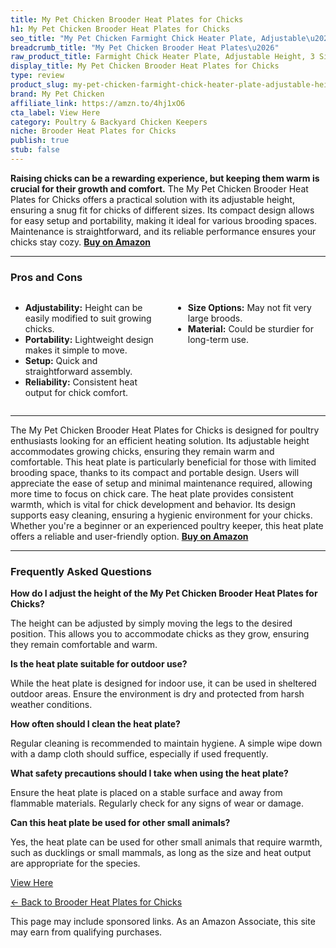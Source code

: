 ```yaml
---
title: My Pet Chicken Brooder Heat Plates for Chicks
h1: My Pet Chicken Brooder Heat Plates for Chicks
seo_title: "My Pet Chicken Farmight Chick Heater Plate, Adjustable\u2026"
breadcrumb_title: "My Pet Chicken Brooder Heat Plates\u2026"
raw_product_title: Farmight Chick Heater Plate, Adjustable Height, 3 Size Options
display_title: My Pet Chicken Brooder Heat Plates for Chicks
type: review
product_slug: my-pet-chicken-farmight-chick-heater-plate-adjustable-height-3-size-options
brand: My Pet Chicken
affiliate_link: https://amzn.to/4hj1xO6
cta_label: View Here
category: Poultry & Backyard Chicken Keepers
niche: Brooder Heat Plates for Chicks
publish: true
stub: false
---
```


<div id="intro" class="full-width">
  <p><strong>Raising chicks can be a rewarding experience, but keeping them warm is crucial for their growth and comfort.</strong> The My Pet Chicken Brooder Heat Plates for Chicks offers a practical solution with its adjustable height, ensuring a snug fit for chicks of different sizes. Its compact design allows for easy setup and portability, making it ideal for various brooding spaces. Maintenance is straightforward, and its reliable performance ensures your chicks stay cozy. <a href="https://amzn.to/4hj1xO6" rel="nofollow sponsored noopener" target="_blank"><strong>Buy on Amazon</strong></a></p>
</div>

<hr />
<h3 id="pros-cons">Pros and Cons</h3>
<div class="pc-grid" style="display:grid;grid-template-columns:1fr 1fr;gap:16px;">
  <ul>
    <li><strong>Adjustability:</strong> Height can be easily modified to suit growing chicks.</li>
    <li><strong>Portability:</strong> Lightweight design makes it simple to move.</li>
    <li><strong>Setup:</strong> Quick and straightforward assembly.</li>
    <li><strong>Reliability:</strong> Consistent heat output for chick comfort.</li>
  </ul>
  <ul>
    <li><strong>Size Options:</strong> May not fit very large broods.</li>
    <li><strong>Material:</strong> Could be sturdier for long-term use.</li>
  </ul>
</div>
<hr />

<div class="full-width">
  <p>The My Pet Chicken Brooder Heat Plates for Chicks is designed for poultry enthusiasts looking for an efficient heating solution. Its adjustable height accommodates growing chicks, ensuring they remain warm and comfortable. This heat plate is particularly beneficial for those with limited brooding space, thanks to its compact and portable design. Users will appreciate the ease of setup and minimal maintenance required, allowing more time to focus on chick care. The heat plate provides consistent warmth, which is vital for chick development and behavior. Its design supports easy cleaning, ensuring a hygienic environment for your chicks. Whether you're a beginner or an experienced poultry keeper, this heat plate offers a reliable and user-friendly option. <a href="https://amzn.to/4hj1xO6" rel="nofollow sponsored noopener" target="_blank"><strong>Buy on Amazon</strong></a></p>
</div>

<hr />
<h3 id="faqs">Frequently Asked Questions</h3>

<p><strong>How do I adjust the height of the My Pet Chicken Brooder Heat Plates for Chicks?</strong></p>
<p>The height can be adjusted by simply moving the legs to the desired position. This allows you to accommodate chicks as they grow, ensuring they remain comfortable and warm.</p>

<p><strong>Is the heat plate suitable for outdoor use?</strong></p>
<p>While the heat plate is designed for indoor use, it can be used in sheltered outdoor areas. Ensure the environment is dry and protected from harsh weather conditions.</p>

<p><strong>How often should I clean the heat plate?</strong></p>
<p>Regular cleaning is recommended to maintain hygiene. A simple wipe down with a damp cloth should suffice, especially if used frequently.</p>

<p><strong>What safety precautions should I take when using the heat plate?</strong></p>
<p>Ensure the heat plate is placed on a stable surface and away from flammable materials. Regularly check for any signs of wear or damage.</p>

<p><strong>Can this heat plate be used for other small animals?</strong></p>
<p>Yes, the heat plate can be used for other small animals that require warmth, such as ducklings or small mammals, as long as the size and heat output are appropriate for the species.</p>
<p><a class="btn" href="https://amzn.to/4hj1xO6" target="_blank" rel="nofollow sponsored noopener">View Here</a></p>
<p><a href="/roundups/poultry-backyard-chicken-keepers/brooder-heat-plates-for-chicks/">← Back to Brooder Heat Plates for Chicks</a></p>
<aside class="disclosure">This page may include sponsored links. As an Amazon Associate, this site may earn from qualifying purchases.</aside>
